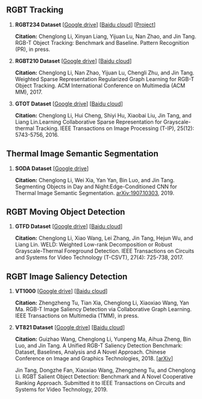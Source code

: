 
## RGBT Tracking

1. **RGBT234 Dataset** [[Google drive](https://drive.google.com/open?id=1ouNEptXOgRop4U7zYMK9zAp57SZ2XCNL)] [[Baidu cloud](https://pan.baidu.com/s/1naq87OmHz2c_GrtOdFCpgQ)] [[Project](https://sites.google.com/view/ahutracking001/)]

    **Citation:** Chenglong Li, Xinyan Liang, Yijuan Lu, Nan Zhao, and Jin Tang. RGB-T Object Tracking: Benchmark and Baseline. Pattern Recognition (PR), in press.

2. **RGBT210 Dataset** [[Google drive](https://drive.google.com/file/d/0B3i2rdXLNbdUTkhsLVRwcTBTMlU/view)] [[Baidu cloud](http://pan.baidu.com/s/1qXDAq0O)]

    **Citation:** Chenglong Li, Nan Zhao, Yijuan Lu, Chengli Zhu, and Jin Tang. Weighted Sparse Representation Regularized Graph Learning for RGB-T Object Tracking. ACM International Conference on Multimedia (ACM MM), 2017.

3. **GTOT Dataset** [[Google drive](https://docs.google.com/uc?id=0B-Z6TyBF2ceIZ0c1anVhaHQ3MFk&export=download)] [[Baidu cloud](https://pan.baidu.com/s/1QNidEo-HepRaS6OIZr7-Cw)]

    **Citation:** Chenglong Li, Hui Cheng, Shiyi Hu, Xiaobai Liu, Jin Tang, and Liang Lin.Learning Collaborative Sparse Representation for Grayscale-thermal Tracking.  IEEE Transactions on Image Processing (T-IP), 25(12): 5743-5756, 2016.

## Thermal Image Semantic Segmentation

1. **SODA Dataset** [[Google drive](https://drive.google.com/drive/folders/1ZF2vDk9j69kP5U0zcp-liOBk-atWcw-5?usp=sharing)]

    **Citation:** Chenglong Li, Wei Xia, Yan Yan, Bin Luo, and Jin Tang. Segmenting Objects in Day and Night:Edge-Conditioned CNN for Thermal Image Semantic Segmentation. [arXiv:1907.10303](https://arxiv.org/abs/1907.10303), 2019.

## RGBT Moving Object Detection

1. **GTFD Dataset** [[Google drive](https://docs.google.com/uc?id=0ByecsYP3jZThOE1mTDNuTUZYeTg&export=download)] [[Baidu cloud](https://pan.baidu.com/s/1naq87OmHz2c_GrtOdFCpgQ)]

    **Citation:** Chenglong Li, Xiao Wang, Lei Zhang, Jin Tang, Hejun Wu, and Liang Lin. WELD: Weighted Low-rank Decomposition  or Robust Grayscale-Thermal Foreground Detection. IEEE Transactions on Circuits and Systems for Video Technology (T-CSVT), 27(4): 725-738, 2017.

## RGBT Image Saliency Detection

1. **VT1000** [[Google drive](https://drive.google.com/file/d/1NCPFNeiy1n6uY74L0FDInN27p6N_VCSd/view?usp=sharing)] [[Baidu cloud](https://pan.baidu.com/s/1eGQJhvnKnqV1KJ1GY_63NA)]

    **Citation:** Zhengzheng Tu, Tian Xia, Chenglong Li, Xiaoxiao Wang, Yan Ma. RGB-T Image Saliency Detection via Collaborative Graph Learning. IEEE Transactions on Multimedia (TMM), in press.

2. **VT821 Dataset** [[Google drive](https://drive.google.com/file/d/0B4fH4G1f-jjNR3NtQUkwWjFFREk/view?usp=sharing)] [[Baidu cloud](http://pan.baidu.com/s/1bpEaeQV)]

    **Citation:** Guizhao Wang, Chenglong Li, Yunpeng Ma, Aihua Zheng, Bin Luo, and Jin Tang. A Unified RGB-T Saliency Detection Benchmark: Dataset, Baselines, Analysis and A Novel Approach. Chinese Conference on Image and Graphics Technologies, 2018. [[arXiv](https://arxiv.org/abs/1701.02829)]

    Jin Tang, Dongzhe Fan, Xiaoxiao Wang, Zhengzheng Tu, and Chenglong Li. RGBT Salient Object Detection: Benchmark and A Novel Cooperative Ranking Approach. Submitted it to IEEE Transactions on Circuits and Systems for Video Technology, 2019.
